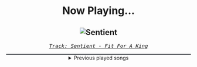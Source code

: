 <div align="center"> 
<h1>Now Playing...</h1>

![Sentient](https://i.scdn.co/image/ab67616d00001e0204262aec95e8a926e948072a)
--
_<samp><a href="https://open.spotify.com/track/0whCDRzjq8JbZwyoO2ypcJ">Track: Sentient - Fit For A King</a></samp>_

<div style="border: 1px #4B5054 solid"></div>
<details>
  <summary>
    Previous played songs
  </summary>
  <table>
    <thead>
      <tr>
        <th>
          Artist
        </th>
        <th>
          Song
        </th>
        <th>
          Link
        </th>
      </tr>
    </thead>
    <tbody>
      <tr><td>Fit For A King</td><td>Sentient</td><td><a href="https://open.spotify.com/track/0whCDRzjq8JbZwyoO2ypcJ">https://open.spotify.com/track/0whCDRzjq8JbZwyoO2ypcJ</a></td></tr><tr><td>Kingdom Of Giants</td><td>Tune me Out</td><td><a href="https://open.spotify.com/track/2O7Uwg7mxEFg5ledPd1fCl">https://open.spotify.com/track/2O7Uwg7mxEFg5ledPd1fCl</a></td></tr><tr><td>Currents</td><td>It Only Gets Darker</td><td><a href="https://open.spotify.com/track/1VRspIpapVgCmA3WwLbCd4">https://open.spotify.com/track/1VRspIpapVgCmA3WwLbCd4</a></td></tr><tr><td>We Came As Romans</td><td>culture wound</td><td><a href="https://open.spotify.com/track/2tmUTYMlTmkKKbwMTrNcJg">https://open.spotify.com/track/2tmUTYMlTmkKKbwMTrNcJg</a></td></tr><tr><td>Orbit Culture</td><td>Hydra</td><td><a href="https://open.spotify.com/track/5pGmChpQHFzKUzWCgY995z">https://open.spotify.com/track/5pGmChpQHFzKUzWCgY995z</a></td></tr><tr><td>Orbit Culture</td><td>The Tales of War</td><td><a href="https://open.spotify.com/track/0tuT3OYA95JrfcyZ79X55S">https://open.spotify.com/track/0tuT3OYA95JrfcyZ79X55S</a></td></tr><tr><td>Orbit Culture</td><td>Inside the Waves</td><td><a href="https://open.spotify.com/track/1RzH8aABCgJR8JL7Sdsmnm">https://open.spotify.com/track/1RzH8aABCgJR8JL7Sdsmnm</a></td></tr><tr><td>Orbit Culture</td><td>Bloodhound</td><td><a href="https://open.spotify.com/track/5ITUTmWTYZX7yAXqElVMrN">https://open.spotify.com/track/5ITUTmWTYZX7yAXqElVMrN</a></td></tr><tr><td>Orbit Culture</td><td>Inferna</td><td><a href="https://open.spotify.com/track/1G0DY4wXNzUOlj15GncBON">https://open.spotify.com/track/1G0DY4wXNzUOlj15GncBON</a></td></tr><tr><td>Utsu-P</td><td>The Berserk Gene (feat. 鏡音リン&鏡音レン)</td><td><a href="https://open.spotify.com/track/71DyUigc9sluoMvb245zjR">https://open.spotify.com/track/71DyUigc9sluoMvb245zjR</a></td></tr><tr><td>Of Mice & Men</td><td>Another Miracle</td><td><a href="https://open.spotify.com/track/5Y3hPT9upS62nApMxP2sr0">https://open.spotify.com/track/5Y3hPT9upS62nApMxP2sr0</a></td></tr><tr><td>The Plot In You</td><td>THE ONE YOU LOVED</td><td><a href="https://open.spotify.com/track/556JR8TWeOKA0OH9MJKb6B">https://open.spotify.com/track/556JR8TWeOKA0OH9MJKb6B</a></td></tr><tr><td>The Pretty Wild</td><td>PARADOX</td><td><a href="https://open.spotify.com/track/4KZUetMsBaYdvWcLQ3bF3x">https://open.spotify.com/track/4KZUetMsBaYdvWcLQ3bF3x</a></td></tr><tr><td>STARSET</td><td>BRAVE NEW WORLD</td><td><a href="https://open.spotify.com/track/7stpbtJzoBx1D38egFeT29">https://open.spotify.com/track/7stpbtJzoBx1D38egFeT29</a></td></tr><tr><td>Orbit Culture</td><td>Nerve</td><td><a href="https://open.spotify.com/track/4ndpzMUyFOx3s0ypOzROeB">https://open.spotify.com/track/4ndpzMUyFOx3s0ypOzROeB</a></td></tr><tr><td>Orbit Culture</td><td>Bloodhound</td><td><a href="https://open.spotify.com/track/2dJHeuvnzVTe3w7tS0Uxgm">https://open.spotify.com/track/2dJHeuvnzVTe3w7tS0Uxgm</a></td></tr><tr><td>Alligatoah</td><td>Der gestichelte Kater - Kapitel 1</td><td><a href="https://open.spotify.com/track/5IwTCsIEXVOlqvJd59GM77">https://open.spotify.com/track/5IwTCsIEXVOlqvJd59GM77</a></td></tr><tr><td>Alligatoah</td><td>Der gestichelte Kater - Kapitel 1</td><td><a href="https://open.spotify.com/track/5IwTCsIEXVOlqvJd59GM77">https://open.spotify.com/track/5IwTCsIEXVOlqvJd59GM77</a></td></tr><tr><td>Thousand Foot Krutch</td><td>E For Extinction</td><td><a href="https://open.spotify.com/track/6MEc4axsWAJsOxu7ySKsHT">https://open.spotify.com/track/6MEc4axsWAJsOxu7ySKsHT</a></td></tr><tr><td>Story Of The Year</td><td>Until the Day I Die</td><td><a href="https://open.spotify.com/track/4w6mSxebOG12tvw1bm9oxu">https://open.spotify.com/track/4w6mSxebOG12tvw1bm9oxu</a></td></tr>
    </tbody>
  </table>
</details>

</div>
